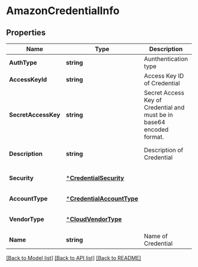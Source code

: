 # AmazonCredentialInfo

## Properties
Name | Type | Description | Notes
------------ | ------------- | ------------- | -------------
**AuthType** | **string** | Aunthentication type | [default to null]
**AccessKeyId** | **string** | Access Key ID of Credential | [default to null]
**SecretAccessKey** | **string** | Secret Access Key of Credential and must be in base64 encoded format. | [default to null]
**Description** | **string** | Description of Credential | [optional] [default to null]
**Security** | [***CredentialSecurity**](CredentialSecurity.md) |  | [optional] [default to null]
**AccountType** | [***CredentialAccountType**](CredentialAccountType.md) |  | [default to null]
**VendorType** | [***CloudVendorType**](CloudVendorType.md) |  | [optional] [default to null]
**Name** | **string** | Name of Credential | [default to null]

[[Back to Model list]](../README.md#documentation-for-models) [[Back to API list]](../README.md#documentation-for-api-endpoints) [[Back to README]](../README.md)

